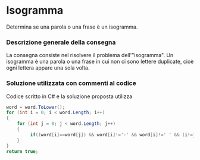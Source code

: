 # Isogramma
Determina se una parola o una frase è un isogramma.

### Descrizione generale della consegna
La consegna consiste nel risolvere il problema dell'"isogramma". Un isogramma è una parola o una frase in cui non ci sono lettere duplicate, cioè ogni lettera appare una sola volta. 

### Soluzione utilizzata con commenti al codice

Codice scritto in C# e la soluzione proposta utilizza


```csharp 
word = word.ToLower();
for (int i = 0; i < word.Length; i++)
{
    for (int j = 0; j < word.Length; j++)
    {
         if((word[i]==word[j]) && word[i]!='-' && word[i]!=' ' && (i!=j)){return false;}
    }
}
return true;

```




